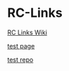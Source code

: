 # RC-Links

[RC Links Wiki ](https://github.com/Com1Software/RC-Links/wiki)

[test page](https://learning-zone.github.io/website-templates/3-col-portfolio)

[test repo](https://github.com/learning-zone/website-templates/tree/master/3-col-portfolio)
